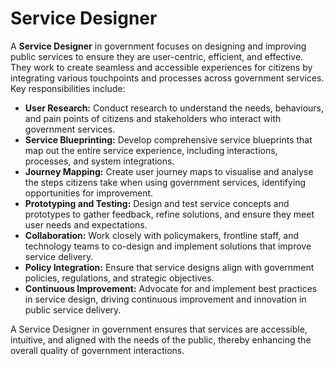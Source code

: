 # **Service Designer**

A **Service Designer** in government focuses on designing and improving public services to ensure they are user-centric, efficient, and effective. They work to create seamless and accessible experiences for citizens by integrating various touchpoints and processes across government services. Key responsibilities include:

- **User Research:** Conduct research to understand the needs, behaviours, and pain points of citizens and stakeholders who interact with government services.
- **Service Blueprinting:** Develop comprehensive service blueprints that map out the entire service experience, including interactions, processes, and system integrations.
- **Journey Mapping:** Create user journey maps to visualise and analyse the steps citizens take when using government services, identifying opportunities for improvement.
- **Prototyping and Testing:** Design and test service concepts and prototypes to gather feedback, refine solutions, and ensure they meet user needs and expectations.
- **Collaboration:** Work closely with policymakers, frontline staff, and technology teams to co-design and implement solutions that improve service delivery.
- **Policy Integration:** Ensure that service designs align with government policies, regulations, and strategic objectives.
- **Continuous Improvement:** Advocate for and implement best practices in service design, driving continuous improvement and innovation in public service delivery.

A Service Designer in government ensures that services are accessible, intuitive, and aligned with the needs of the public, thereby enhancing the overall quality of government interactions.
